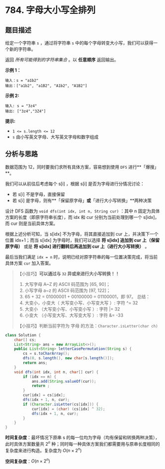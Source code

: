 # 784. 字母大小写全排列

## 题目描述

给定一个字符串 `s` ，通过将字符串 `s` 中的每个字母转变大小写，我们可以获得一个新的字符串。

返回 *所有可能得到的字符串集合* 。以 **任意顺序** 返回输出。

**示例 1：**

```
输入：s = "a1b2"
输出：["a1b2", "a1B2", "A1b2", "A1B2"]
```

**示例 2:**

```
输入: s = "3z4"
输出: ["3z4","3Z4"] 
```

**提示:**

- `1 <= s.length <= 12`
- `s` 由小写英文字母、大写英文字母和数字组成

## 分析与思路

数据范围为 12，同时要我们求所有具体方案，容易想到使用 `DFS` 进行**「爆搜」**。

我们可以从前往后考虑每个 s[i] ，根据 s[i] 是否为字母进行分情况讨论：

- 若 s[i] 不是字母，直接保留
- 若 s[i] 是字母，则有**「保留原字母」**或**「进行大小写转换」**两种决策

设计 DFS 函数为 `void dfs(int idx, int n, String cur)` ：其中 n 固定为具体方案的长度（即原字符串长度），而 idx 和 cur 分别为当前处理到哪一个 s[idx]，而 cur 则是当前具体方案。

根据上述分析可知，当 s[idx] 不为字母，将其直接追加到 cur 上，并决策下一个位置 idx+1；而当 s[idx] 为字母时，我们可以选择 **将 s[idx] 追加到 cur 上（保留原字母）** 或是 **将 s[idx] 进行翻转后再追加到 cur 上（进行大小写转换）** 。

最后当我们满足 `idx = n` 时，说明已经对原字符串的每一位置决策完成，将当前具体方案 `cur` 加入答案。

> 【小技巧】**可以通过与 `32` 异或来进行大小写转换！！**
>
> 1. 大写字母 A~Z 的 ASCII 码范围为 [65, 90]；
> 2. 小写字母 a~z 的 ASCII 码范围为 [97, 122]；
> 3. 65 + 32 = 01000001 + 00100000 = 01100001，即 97。 总结：
> 4. 大变小，小变大（ 大写变小写、小写变大写 ）: 字符 ^= 32
> 5. 大变小 （大写变小写、小写变小写 ）: 字符 |= 32
> 6. 小变大 （小写变大写、大写变大写 ）: 字符 &= -33
>
> 【小技巧】判断当前字符为 字母 的方法：`Character.isLetter(char ch)`

```java
class Solution {
    char[] cs;
    List<String> ans = new ArrayList<>();
    public List<String> letterCasePermutation(String s) {
        cs = s.toCharArray();
        dfs(0, s.length(), new char[s.length()]);
        return ans;
    }
    void dfs(int idx, int n, char[] cur) {
        if (idx == n) {
            ans.add(String.valueOf(cur));
            return ;
        }
        cur[idx] = cs[idx];
        dfs(idx + 1, n, cur);
        if (Character.isLetter(cs[idx])) {
            cur[idx] = (char) (cs[idx] ^ 32);
            dfs(idx + 1, n, cur);
        }
    }
}
```

**时间复杂度**：最坏情况下原串 s 的每一位均为字母（均有保留和转换两种决策），此时具体方案数量共 $2^n$ 种；同时每一种具体方案我们都需要用与原串长度相同的复杂度来进行构造。复杂度为 $O(n \times 2^n)$ 

**空间复杂度**：$O(n \times 2^n)$


